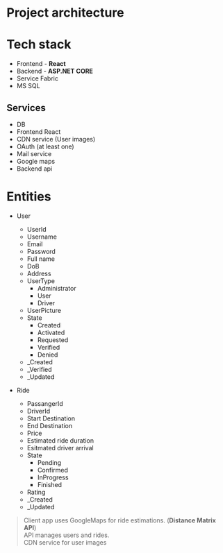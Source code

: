 # Project architecture

# Tech stack
- Frontend - **React**
- Backend - **ASP.NET CORE**
- Service Fabric
- MS SQL

## Services
- DB
- Frontend React
- CDN service (User images)
- OAuth (at least one)
- Mail service
- Google maps
- Backend api

# Entities
- User
    - UserId
    - Username
    - Email
    - Password
    - Full name
    - DoB
    - Address
    - UserType
        - Administrator
        - User
        - Driver
    - UserPicture
    - State
        - Created
        - Activated
        - Requested
        - Verified
        - Denied
    - _Created
    - _Verified
    - _Updated

- Ride
    - PassangerId
    - DriverId
    - Start Destination
    - End Destination
    - Price
    - Estimated ride duration
    - Esitmated driver arrival
    - State
        - Pending
        - Confirmed
        - InProgress
        - Finished
    - Rating
    - _Created
    - _Updated


> Client app uses GoogleMaps for ride estimations. (**Distance Matrix API**) </br>
> API manages users and rides.  </br>
> CDN service for user images


